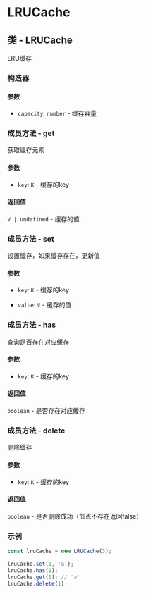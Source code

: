 # LRUCache

## 类 - LRUCache

LRU缓存

### 构造器
#### 参数

- `capacity`: `number` - 缓存容量

### 成员方法 - get

获取缓存元素

#### 参数

- `key`: `K` - 缓存的key

#### 返回值

`V | undefined` - 缓存的值

### 成员方法 - set

设置缓存，如果缓存存在，更新值

#### 参数

- `key`: `K` - 缓存的key

- `value`: `V` - 缓存的值

### 成员方法 - has

查询是否存在对应缓存

#### 参数

- `key`: `K` - 缓存的key

#### 返回值

`boolean` - 是否存在对应缓存

### 成员方法 - delete

删除缓存

#### 参数

- `key`: `K` - 缓存的key

#### 返回值

`boolean` - 是否删除成功（节点不存在返回false）

### 示例
```typescript
const lruCache = new LRUCache(3);

lruCache.set(1, 'a');
lruCache.has(1);
lruCache.get(1); // 'a'
lruCache.delete(1);
```
